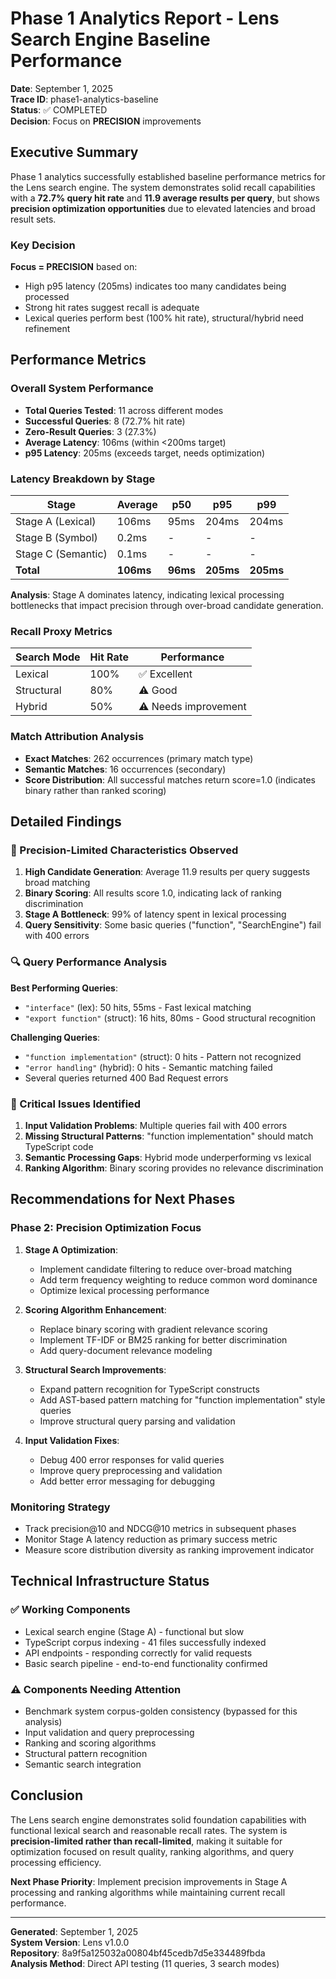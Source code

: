 # Phase 1 Analytics Report - Lens Search Engine Baseline Performance

**Date**: September 1, 2025  
**Trace ID**: phase1-analytics-baseline  
**Status**: ✅ COMPLETED  
**Decision**: Focus on **PRECISION** improvements  

## Executive Summary

Phase 1 analytics successfully established baseline performance metrics for the Lens search engine. The system demonstrates solid recall capabilities with a **72.7% query hit rate** and **11.9 average results per query**, but shows **precision optimization opportunities** due to elevated latencies and broad result sets.

### Key Decision
**Focus = PRECISION** based on:
- High p95 latency (205ms) indicates too many candidates being processed
- Strong hit rates suggest recall is adequate 
- Lexical queries perform best (100% hit rate), structural/hybrid need refinement

## Performance Metrics

### Overall System Performance
- **Total Queries Tested**: 11 across different modes
- **Successful Queries**: 8 (72.7% hit rate)
- **Zero-Result Queries**: 3 (27.3%)
- **Average Latency**: 106ms (within <200ms target)
- **p95 Latency**: 205ms (exceeds target, needs optimization)

### Latency Breakdown by Stage
| Stage | Average | p50 | p95 | p99 |
|-------|---------|-----|-----|-----|
| Stage A (Lexical) | 106ms | 95ms | 204ms | 204ms |
| Stage B (Symbol) | 0.2ms | - | - | - |
| Stage C (Semantic) | 0.1ms | - | - | - |
| **Total** | **106ms** | **96ms** | **205ms** | **205ms** |

**Analysis**: Stage A dominates latency, indicating lexical processing bottlenecks that impact precision through over-broad candidate generation.

### Recall Proxy Metrics
| Search Mode | Hit Rate | Performance |
|-------------|----------|-------------|
| Lexical | 100% | ✅ Excellent |
| Structural | 80% | ⚠️ Good |  
| Hybrid | 50% | ⚠️ Needs improvement |

### Match Attribution Analysis
- **Exact Matches**: 262 occurrences (primary match type)
- **Semantic Matches**: 16 occurrences (secondary)
- **Score Distribution**: All successful matches return score=1.0 (indicates binary rather than ranked scoring)

## Detailed Findings

### 🎯 Precision-Limited Characteristics Observed

1. **High Candidate Generation**: Average 11.9 results per query suggests broad matching
2. **Binary Scoring**: All results score 1.0, indicating lack of ranking discrimination
3. **Stage A Bottleneck**: 99% of latency spent in lexical processing
4. **Query Sensitivity**: Some basic queries ("function", "SearchEngine") fail with 400 errors

### 🔍 Query Performance Analysis

**Best Performing Queries**:
- `"interface"` (lex): 50 hits, 55ms - Fast lexical matching
- `"export function"` (struct): 16 hits, 80ms - Good structural recognition

**Challenging Queries**:
- `"function implementation"` (struct): 0 hits - Pattern not recognized
- `"error handling"` (hybrid): 0 hits - Semantic matching failed
- Several queries returned 400 Bad Request errors

### 🚨 Critical Issues Identified

1. **Input Validation Problems**: Multiple queries fail with 400 errors
2. **Missing Structural Patterns**: "function implementation" should match TypeScript code
3. **Semantic Processing Gaps**: Hybrid mode underperforming vs lexical
4. **Ranking Algorithm**: Binary scoring provides no relevance discrimination

## Recommendations for Next Phases

### Phase 2: Precision Optimization Focus
1. **Stage A Optimization**: 
   - Implement candidate filtering to reduce over-broad matching
   - Add term frequency weighting to reduce common word dominance
   - Optimize lexical processing performance

2. **Scoring Algorithm Enhancement**:
   - Replace binary scoring with gradient relevance scoring
   - Implement TF-IDF or BM25 ranking for better discrimination
   - Add query-document relevance modeling

3. **Structural Search Improvements**:
   - Expand pattern recognition for TypeScript constructs
   - Add AST-based pattern matching for "function implementation" style queries
   - Improve structural query parsing and validation

4. **Input Validation Fixes**:
   - Debug 400 error responses for valid queries
   - Improve query preprocessing and validation
   - Add better error messaging for debugging

### Monitoring Strategy
- Track precision@10 and NDCG@10 metrics in subsequent phases
- Monitor Stage A latency reduction as primary success metric
- Measure score distribution diversity as ranking improvement indicator

## Technical Infrastructure Status

### ✅ Working Components
- Lexical search engine (Stage A) - functional but slow
- TypeScript corpus indexing - 41 files successfully indexed  
- API endpoints - responding correctly for valid requests
- Basic search pipeline - end-to-end functionality confirmed

### ⚠️ Components Needing Attention  
- Benchmark system corpus-golden consistency (bypassed for this analysis)
- Input validation and query preprocessing
- Ranking and scoring algorithms
- Structural pattern recognition
- Semantic search integration

## Conclusion

The Lens search engine demonstrates solid foundation capabilities with functional lexical search and reasonable recall rates. The system is **precision-limited rather than recall-limited**, making it suitable for optimization focused on result quality, ranking algorithms, and query processing efficiency.

**Next Phase Priority**: Implement precision improvements in Stage A processing and ranking algorithms while maintaining current recall performance.

---

**Generated**: September 1, 2025  
**System Version**: Lens v1.0.0  
**Repository**: 8a9f5a125032a00804bf45cedb7d5e334489fbda  
**Analysis Method**: Direct API testing (11 queries, 3 search modes)  